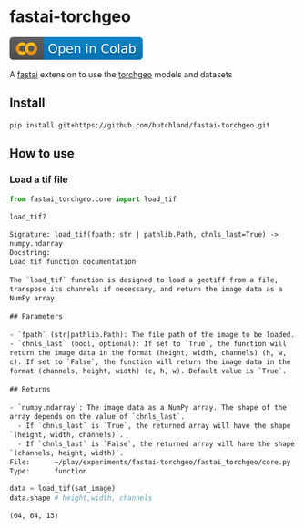 fastai-torchgeo
================

<!-- WARNING: THIS FILE WAS AUTOGENERATED! DO NOT EDIT! -->

<div>

[![](https://raw.githubusercontent.com/butchland/fastai-torchgeo/master/assets/colab.svg)](https://colab.research.google.com/github/butchland/fastai-torchgeo/blob/master/nbs/index.ipynb)

</div>

A [fastai](https://docs.fast.ai) extension to use the
[torchgeo](https://torchgeo.readthedocs.io/en/stable/) models and
datasets

## Install

``` bash
pip install git+https://github.com/butchland/fastai-torchgeo.git
```

## How to use

### Load a tif file

``` python
from fastai_torchgeo.core import load_tif
```

``` python
load_tif?
```

    Signature: load_tif(fpath: str | pathlib.Path, chnls_last=True) -> numpy.ndarray
    Docstring:
    Load tif function documentation

    The `load_tif` function is designed to load a geotiff from a file, transpose its channels if necessary, and return the image data as a NumPy array.

    ## Parameters

    - `fpath` (str|pathlib.Path): The file path of the image to be loaded.
    - `chnls_last` (bool, optional): If set to `True`, the function will return the image data in the format (height, width, channels) (h, w, c). If set to `False`, the function will return the image data in the format (channels, height, width) (c, h, w). Default value is `True`.

    ## Returns

    - `numpy.ndarray`: The image data as a NumPy array. The shape of the array depends on the value of `chnls_last`.
      - If `chnls_last` is `True`, the returned array will have the shape `(height, width, channels)`.
      - If `chnls_last` is `False`, the returned array will have the shape `(channels, height, width)`.
    File:      ~/play/experiments/fastai-torchgeo/fastai_torchgeo/core.py
    Type:      function

``` python
data = load_tif(sat_image) 
data.shape # height,width, channels
```

    (64, 64, 13)
